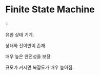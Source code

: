 # Finite State Machine

<aside>
💡

유한 상태 기계.

상태와 전이만이 존재.

매우 높은 안전성을 보장.

규모가 커지면 복잡도가 매우 높아짐.

</aside>